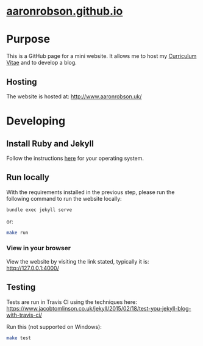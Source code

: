 # [aaronrobson.github.io](https://aaronrobson.github.io)

# Purpose
This is a GitHub page for a mini website.
It allows me to host my
[Curriculum Vitae](https://github.com/AaronRobson/AaronRobsonCV)
and to develop a blog.

## Hosting
The website is hosted at:
http://www.aaronrobson.uk/

# Developing

## Install Ruby and Jekyll
Follow the instructions
[here](https://jekyllrb.com/docs/installation/)
for your operating system.

## Run locally
With the requirements installed in the previous step,
please run the following command to run the website locally:
```bash
bundle exec jekyll serve
```
or:
```bash
make run
```

### View in your browser
View the website by visiting the link stated, typically it is:
http://127.0.0.1:4000/

## Testing
Tests are run in Travis CI using the techniques here:
https://www.jacobtomlinson.co.uk/jekyll/2015/02/18/test-you-jekyll-blog-with-travis-ci/

Run this (not supported on Windows):
```bash
make test
```
